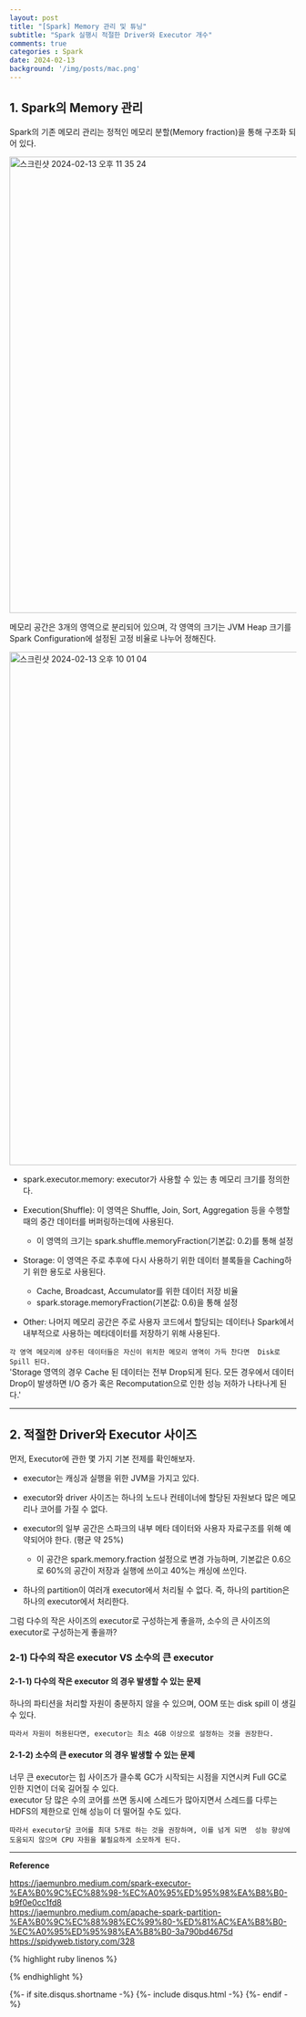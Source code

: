 ```yaml
---
layout: post
title: "[Spark] Memory 관리 및 튜닝"   
subtitle: "Spark 실행시 적절한 Driver와 Executor 개수"    
comments: true
categories : Spark
date: 2024-02-13
background: '/img/posts/mac.png'
---
```


## 1. Spark의 Memory 관리   

Spark의 기존 메모리 관리는 정적인 메모리 분할(Memory fraction)을 통해 
구조화 되어 있다.   

<img width="800" alt="스크린샷 2024-02-13 오후 11 35 24" src="https://github.com/WonYong-Jang/Pharmacy-Recommendation/assets/26623547/15148d1f-2921-401e-9984-d40d06c367ca">  


메모리 공간은 3개의 영역으로 분리되어 있으며, 각 영역의 크기는 JVM Heap 크기를 
Spark Configuration에 설정된 고정 비율로 나누어 정해진다.   

<img width="900" alt="스크린샷 2024-02-13 오후 10 01 04" src="https://github.com/WonYong-Jang/Pharmacy-Recommendation/assets/26623547/ca761a71-6892-4b29-8c1e-173c1dcea7b0">      

- spark.executor.memory: executor가 사용할 수 있는 총 메모리 크기를 정의한다.   

- Execution(Shuffle): 이 영역은 Shuffle, Join, Sort, Aggregation 등을 수행할 때의 중간 데이터를 
버퍼링하는데에 사용된다. 
    - 이 영역의 크기는 spark.shuffle.memoryFraction(기본값: 0.2)를 통해 설정   

- Storage: 이 영역은 주로 추후에 다시 사용하기 위한 데이터 블록들을 Caching하기 위한 용도로 사용된다.  
    - Cache, Broadcast, Accumulator를 위한 데이터 저장 비율   
    - spark.storage.memoryFraction(기본값: 0.6)을 통해 설정   

- Other: 나머지 메모리 공간은 주로 사용자 코드에서 할당되는 데이터나 Spark에서 내부적으로 사용하는 
메타데이터를 저장하기 위해 사용된다.   

`각 영역 메모리에 상주된 데이터들은 자신이 위치한 메모리 영역이 가득 찬다면 
Disk로 Spill 된다.`   
'Storage 영역의 경우 Cache 된 데이터는 전부 Drop되게 된다. 모든 경우에서 데이터 Drop이 발생하면 I/O 증가 혹은 
Recomputation으로 인한 성능 저하가 나타나게 된다.'    

- - - 

## 2. 적절한 Driver와 Executor 사이즈   

먼저, Executor에 관한 몇 가지 기본 전제를 확인해보자.   

- executor는 캐싱과 실행을 위한 JVM을 가지고 있다.    

- executor와 driver 사이즈는 하나의 노드나 컨테이너에 할당된 자원보다 많은 메모리나 코어를 가질 수 없다.     

- executor의 일부 공간은 스파크의 내부 메타 데이터와 사용자 자료구조를 위해 예약되어야 한다. (평균 약 25%)   
    - 이 공간은 spark.memory.fraction 설정으로 변경 가능하며, 기본값은 0.6으로 60%의 공간이 저장과 실행에 쓰이고 40%는 캐싱에 쓰인다.   

- 하나의 partition이 여러개 executor에서 처리될 수 없다. 즉, 하나의 partition은 하나의 executor에서 처리한다.   

그럼 다수의 작은 사이즈의 executor로 구성하는게 좋을까, 소수의 큰 사이즈의 executor로 
구성하는게 좋을까?   

### 2-1) 다수의 작은 executor VS 소수의 큰 executor 

#### 2-1-1) 다수의 작은 executor 의 경우 발생할 수 있는 문제   

하나의 파티션을 처리할 자원이 충분하지 않을 수 있으며, OOM 또는 disk spill 이 
생길 수 있다.     

`따라서 자원이 허용된다면, executor는 최소 4GB 이상으로 설정하는 것을 권장한다.`   

#### 2-1-2) 소수의 큰 executor 의 경우 발생할 수 있는 문제   

너무 큰 executor는 힙 사이즈가 클수록 GC가 시작되는 시점을 
지연시켜 Full GC로 인한 지연이 더욱 길어질 수 있다.    
executor 당 많은 수의 코어를 쓰면 동시에 스레드가 많아지면서 
스레드를 다루는 HDFS의 제한으로 인해 성능이 더 떨어질 수도 있다.   

`따라서 executor당 코어를 최대 5개로 하는 것을 권장하며, 이를 넘게 되면 
성능 향상에 도움되지 않으며 CPU 자원을 불필요하게 소모하게 된다.`   


- - - 

**Reference**   

<https://jaemunbro.medium.com/spark-executor-%EA%B0%9C%EC%88%98-%EC%A0%95%ED%95%98%EA%B8%B0-b9f0e0cc1fd8>   
<https://jaemunbro.medium.com/apache-spark-partition-%EA%B0%9C%EC%88%98%EC%99%80-%ED%81%AC%EA%B8%B0-%EC%A0%95%ED%95%98%EA%B8%B0-3a790bd4675d>  
<https://spidyweb.tistory.com/328>   

{% highlight ruby linenos %}

{% endhighlight %}


{%- if site.disqus.shortname -%}
    {%- include disqus.html -%}
{%- endif -%}

